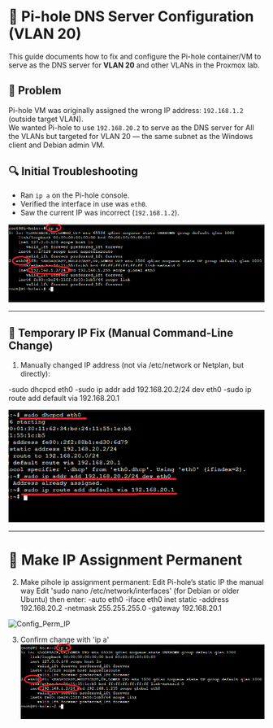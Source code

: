 # 🧩 Pi-hole DNS Server Configuration (VLAN 20)

This guide documents how to fix and configure the Pi-hole container/VM to serve as the DNS server for **VLAN 20** and other VLANs in the Proxmox lab.

## 📌 Problem

Pi-hole VM was originally assigned the wrong IP address: `192.168.1.2` (outside target VLAN).  
We wanted Pi-hole to use `192.168.20.2` to serve as the DNS server for All the VLANs but targeted for VLAN 20 — the same subnet as the Windows client and Debian admin VM.

## 🔍 Initial Troubleshooting

- Ran `ip a` on the Pi-hole console.
- Verified the interface in use was `eth0`.
- Saw the current IP was incorrect (`192.168.1.2`).
  
![Pihole IP address before change](1_IP.png)

---


## 🧪 Temporary IP Fix (Manual Command-Line Change)

1. Manually changed IP address (not via /etc/network or Netplan, but directly):
   
  -sudo dhcpcd eth0
  -sudo ip addr add 192.168.20.2/24 dev eth0
  -sudo ip route add default via 192.168.20.1
  
![Config_Temp_IP](2_Config_IP.png)

---

# 💾 Make IP Assignment Permanent

2. Make pihole ip assignment permanent: Edit Pi-hole’s static IP the manual way  Edit 'sudo nano /etc/network/interfaces' (for Debian or older Ubuntu) then enter:
   -auto eth0
   -iface eth0 inet static
   -address 192.168.20.2
   -netmask 255.255.255.0
   -gateway 192.168.20.1

![Config_Perm_IP](3_Perm_IP.png)


3. Confirm change with 'ip a'
![Confirm Change](3_Confirm.png)

